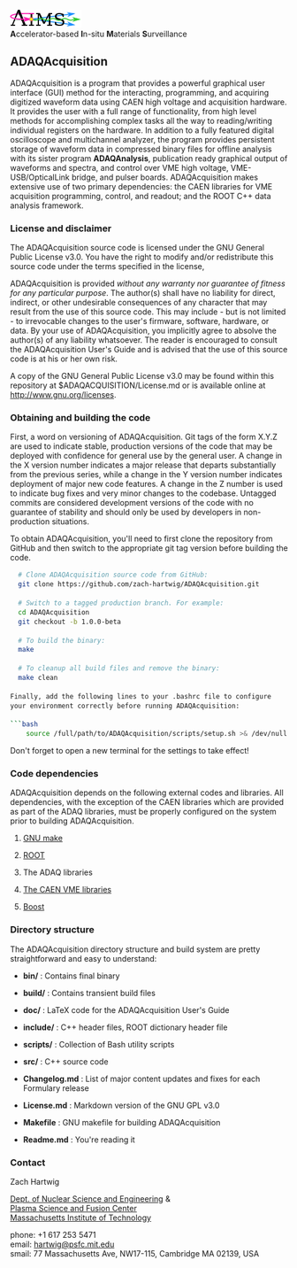 ![AIMS Logo](doc/figures/AIMSLogo_BoldPastelColors.png "Accelerator-based In-situ Materials Surveillance")  
**A**ccelerator-based **I**n-situ **M**aterials **S**urveillance


## ADAQAcquisition ##

ADAQAcquisition is a program that provides a powerful graphical
user interface (GUI) method for the interacting, programming, and
acquiring digitized waveform data using CAEN high voltage and
acquisition hardware. It provides the user with a full range of
functionality, from high level methods for accomplishing complex tasks
all the way to reading/writing individual registers on the
hardware. In addition to a fully featured digital oscilloscope and
multichannel analyzer, the program provides persistent storage of
waveform data in compressed binary files for offline analysis with its
sister program **ADAQAnalysis**, publication ready graphical output of
waveforms and spectra, and control over VME high voltage,
VME-USB/OpticalLink bridge, and pulser boards. ADAQAcquisition
makes extensive use of two primary dependencies: the CAEN libraries
for VME acquisition programming, control, and readout; and the ROOT
C++ data analysis framework.


### License and disclaimer ###

The ADAQAcquisition source code is licensed under the GNU General
Public License v3.0.  You have the right to modify and/or redistribute
this source code under the terms specified in the license,

ADAQAcquisition is provided *without any warranty nor guarantee of
fitness for any particular purpose*. The author(s) shall have no
liability for direct, indirect, or other undesirable consequences of
any character that may result from the use of this source code. This
may include - but is not limited - to irrevocable changes to the
user's firmware, software, hardware, or data. By your use of
ADAQAcquisition, you implicitly agree to absolve the author(s) of
any liability whatsoever. The reader is encouraged to consult the
ADAQAcquisition User's Guide and is advised that the use of this
source code is at his or her own risk.

A copy of the GNU General Public License v3.0 may be found within this
repository at $ADAQACQUISITION/License.md or is available online at
http://www.gnu.org/licenses.


### Obtaining and building the code ###

First, a word on versioning of ADAQAcquisition. Git tags of the form
X.Y.Z are used to indicate stable, production versions of the code
that may be deployed with confidence for general use by the general
user. A change in the X version number indicates a major release that
departs substantially from the previous series, while a change in the
Y version number indicates deployment of major new code features. A
change in the Z number is used to indicate bug fixes and very minor
changes to the codebase. Untagged commits are considered development
versions of the code with no guarantee of stability and should only be
used by developers in non-production situations.

To obtain ADAQAcquisition, you'll need to first clone the repository
from GitHub and then switch to the appropriate git tag version before
building the code.

```bash
  # Clone ADAQAcquisition source code from GitHub:
  git clone https://github.com/zach-hartwig/ADAQAcquisition.git

  # Switch to a tagged production branch. For example:
  cd ADAQAcquisition
  git checkout -b 1.0.0-beta
  
  # To build the binary:
  make  

  # To cleanup all build files and remove the binary:
  make clean  

Finally, add the following lines to your .bashrc file to configure
your environment correctly before running ADAQAcquisition:
     
```bash 
    source /full/path/to/ADAQAcquisition/scripts/setup.sh >& /dev/null
```
Don't forget to open a new terminal for the settings to take effect!


### Code dependencies ###

ADAQAcquisition depends on the following external codes and
libraries. All dependencies, with the exception of the CAEN libraries
which are provided as part of the ADAQ libraries, must be properly
configured on the system prior to building ADAQAcquisition.

1. [GNU make](http://www.gnu.org/software/make/)

2. [ROOT](http://root.cern.ch/drupal/)

3. The ADAQ libraries

4. [The CAEN VME libraries](http://www.caen.it/csite/Function.jsp?parent=38&idfun=99)

5. [Boost](http://www.boost.org/)


### Directory structure ###

The ADAQAcquisition directory structure and build system are pretty
straightforward and easy to understand:

  - **bin/**       : Contains final binary

  - **build/**     : Contains transient build files

  - **doc/**       : LaTeX code for the ADAQAcquisition User's Guide

  - **include/**   : C++ header files, ROOT dictionary header file

  - **scripts/**   : Collection of Bash utility scripts

  - **src/**       : C++ source code 

  - **Changelog.md** : List of major content updates and fixes for each Formulary release
  
  - **License.md**   : Markdown version of the GNU GPL v3.0 
  
  - **Makefile**     : GNU makefile for building ADAQAcquisition

  - **Readme.md**  : You're reading it

### Contact ###

Zach Hartwig

[Dept. of Nuclear Science and
Engineering](http://web.mit.edu/nse/http://web.mit.edu/nse/) &  
[Plasma Science and Fusion Center](http://www.psfc.mit.edu)  
[Massachusetts Institute of Technology](http://mit.edu)  

phone: +1 617 253 5471  
email: [hartwig@psfc.mit.edu](mailto:hartwig@psfc.mit.edu)  
smail: 77 Massachusetts Ave, NW17-115, Cambridge MA 02139, USA
